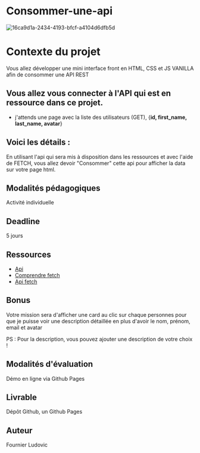 # Consommer-une-api

![16ca9d1a-2434-4193-bfcf-a4104d6dfb5d](https://github.com/ludo62/Consommer-une-api/assets/90885543/f3ae3e1a-f246-49b0-a8f3-5e5baf14f730)

# Contexte du projet

Vous allez développer une mini interface front en HTML, CSS et JS VANILLA afin de consommer une API REST

## Vous allez vous connecter à l'API qui est en ressource dans ce projet.

- j'attends une page avec la liste des utilisateurs (GET), {**id, first\_name, last\_name, avatar**}

## Voici les détails :

En utilisant l'api qui sera mis à disposition dans les ressources et avec l'aide de FETCH, vous allez devoir "Consommer" cette api pour afficher la data sur votre page html.

## Modalités pédagogiques

Activité individuelle 

## Deadline

5 jours

## Ressources

- [Api](https://reqres.in/)
- [Comprendre fetch](https://www.youtube.com/watch?v=sGvEqHkDyFc)
- [Api fetch](https://developer.mozilla.org/fr/docs/Web/API/Fetch_API)

## Bonus
Votre mission sera d'afficher une card au clic sur chaque personnes pour que je puisse voir une description détaillée en plus d'avoir le nom, prénom, email et avatar

PS : Pour la description, vous pouvez ajouter une description de votre choix !

## Modalités d'évaluation

Démo en ligne via Github Pages

## Livrable

Dépôt Github, un Github Pages

## Auteur

Fournier Ludovic
